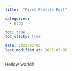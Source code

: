 ```yaml
---
title:  "First Profile Post"

categories:
  - Blog

toc: true
toc_sticky: true

date: 2023-03-05
last_modified_at: 2023-03-05
---
```


Hellow world!!
